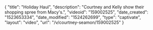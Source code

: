 {
    "title": "Holiday Haul",
    "description": "Courtney and Kelly show their shopping spree from Macy's.",
    "videoid": "159002525",
    "date_created": "1523653334",
    "date_modified": "1524262699",
    "type": "captivate",
    "layout": "video",
    "url": "\/v\/courtney-seamon\/159002525"
}